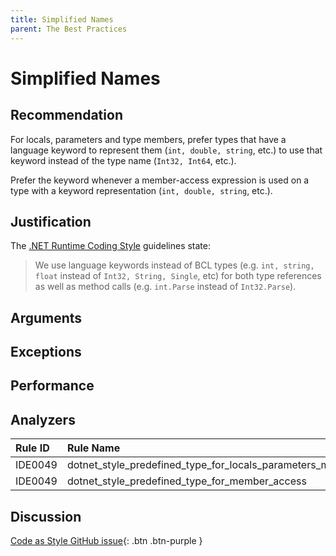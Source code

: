 ```yaml
---
title: Simplified Names
parent: The Best Practices
---
```


# Simplified Names

## Recommendation

For locals, parameters and type members, prefer types that have a language keyword to represent them (`int, double, string`, etc.) to use that keyword instead of the type name (`Int32, Int64`, etc.).

Prefer the keyword whenever a member-access expression is used on a type with a keyword representation (`int, double, string`, etc.).

## Justification

The [.NET Runtime Coding Style](https://github.com/dotnet/runtime/blob/master/docs/coding-guidelines/coding-style.md) guidelines state:

> We use language keywords instead of BCL types (e.g. `int, string, float` instead of `Int32, String, Single`, etc) for both type references as well as method calls (e.g. `int.Parse` instead of `Int32.Parse`).

## Arguments



## Exceptions



## Performance



## Analyzers

| Rule ID | Rule Name | Value
|:-|:-|:-|
| IDE0049 | dotnet_style_predefined_type_for_locals_parameters_members | true:suggestion |
| IDE0049 | dotnet_style_predefined_type_for_member_access | true:suggestion |

## Discussion

[Code as Style GitHub issue](){: .btn .btn-purple }